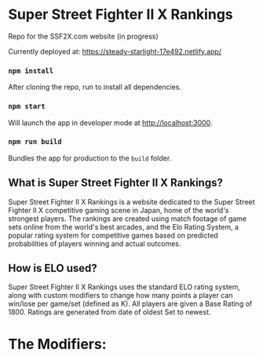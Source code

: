 # Super Street Fighter II X Rankings
Repo for the SSF2X.com website (in progress)

Currently deployed at: https://steady-starlight-17e492.netlify.app/

### `npm install`

After cloning the repo, run to install all dependencies.

### `npm start`

Will launch the app in developer mode at [http://localhost:3000](http://localhost:3000).

### `npm run build`

Bundles the app for production to the `build` folder.

## What is Super Street Fighter II X Rankings?

Super Street Fighter II X Rankings is a website dedicated to the Super Street Fighter II X competitive gaming scene in Japan, home of the world's strongest players. The rankings are created using match footage of game sets online from the world's best arcades, and the Elo Rating System, a popular rating system for competitive games based on predicted probabilities of players winning and actual outcomes.

## How is ELO used?

Super Street Fighter II X Rankings uses the standard ELO rating system, along with custom modifiers to change how many points a player can win/lose per game/set (defined as K). All players are given a Base Rating of 1800. Ratings are generated from date of oldest Set to newest.

# The Modifiers: